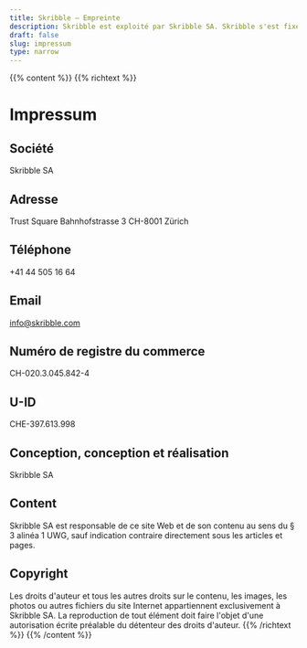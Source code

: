 ```yaml
---
title: Skribble – Empreinte
description: Skribble est exploité par Skribble SA. Skribble s'est fixé comme objectif de numériser les processus contractuels. Depuis sa fondation en 2018, une équipe croissante de Trust Shapers travaille à cet avenir.
draft: false
slug: impressum
type: narrow
---
```


{{% content %}}
{{% richtext %}}
# Impressum

## Société
Skribble SA

## Adresse
Trust Square
Bahnhofstrasse 3
CH-8001 Zürich

## Téléphone
+41 44 505 16 64

## Email
[info@skribble.com](mailto:info@skribble.com "info@skribble.com")

## Numéro de registre du commerce
CH-020.3.045.842-4

## U-ID
CHE-397.613.998

## Conception, conception et réalisation
Skribble SA

## Content
Skribble SA est responsable de ce site Web et de son contenu au sens du § 3 alinéa 1 UWG, sauf indication contraire directement sous les articles et pages.

## Copyright
Les droits d'auteur et tous les autres droits sur le contenu, les images, les photos ou autres fichiers du site Internet appartiennent exclusivement à Skribble SA. La reproduction de tout élément doit faire l'objet d'une autorisation écrite préalable du détenteur des droits d'auteur.
{{% /richtext %}}
{{% /content %}}